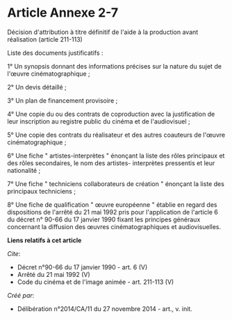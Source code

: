 # Article Annexe 2-7

Décision d'attribution à titre définitif de l'aide à la production avant réalisation (article 211-113) 

Liste des documents justificatifs : 

1° Un synopsis donnant des informations précises sur la nature du sujet de l'œuvre cinématographique ; 

2° Un devis détaillé ; 

3° Un plan de financement provisoire ; 

4° Une copie du ou des contrats de coproduction avec la justification de leur inscription au registre public du cinéma et de
l'audiovisuel ; 

5° Une copie des contrats du réalisateur et des autres coauteurs de l'œuvre cinématographique ; 

6° Une fiche " artistes-interprètes " énonçant la liste des rôles principaux et des rôles secondaires, le nom des artistes-
interprètes pressentis et leur nationalité ; 

7° Une fiche " techniciens collaborateurs de création " énonçant la liste des principaux techniciens ; 

8° Une fiche de qualification " œuvre européenne " établie en regard des dispositions de l'arrêté du 21 mai 1992 pris pour
l'application de l'article 6 du décret n° 90-66 du 17 janvier 1990 fixant les principes généraux concernant la diffusion des
œuvres cinématographiques et audiovisuelles.

**Liens relatifs à cet article**

_Cite_:

  - Décret n°90-66 du 17 janvier 1990 - art. 6 (V)
  - Arrêté du 21 mai 1992 (V)
  - Code du cinéma et de l'image animée - art. 211-113 (V)

_Créé par_:

  - Délibération n°2014/CA/11 du 27 novembre 2014 - art., v. init.
